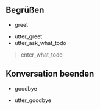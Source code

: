 ## Begrüßen
* greet
 - utter_greet
 - utter_ask_what_todo
> enter_what_todo

## Konversation beenden
* goodbye
 - utter_goodbye
 


